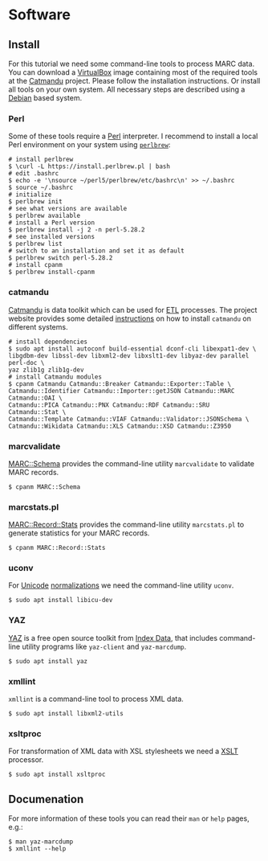 # Software

## Install

For this tutorial we need some command-line tools to process MARC data. You can download a [VirtualBox](https://www.virtualbox.org/) image containing most of the required tools at the [Catmandu](https://librecatproject.wordpress.com/get-catmandu/) project. Please follow the installation instructions. Or install all tools on your own system. All necessary steps are described using a [Debian](https://www.debian.org/) based system. 

### Perl

Some of these tools require a [Perl](https://www.perl.org/) interpreter. I recommend to install a local Perl environment on your system using [`perlbrew`](https://perlbrew.pl/):

```terminal
# install perlbrew
$ \curl -L https://install.perlbrew.pl | bash
# edit .bashrc
$ echo -e '\nsource ~/perl5/perlbrew/etc/bashrc\n' >> ~/.bashrc
$ source ~/.bashrc
# initialize
$ perlbrew init
# see what versions are available
$ perlbrew available
# install a Perl version
$ perlbrew install -j 2 -n perl-5.28.2
# see installed versions
$ perlbrew list
# switch to an installation and set it as default
$ perlbrew switch perl-5.28.2
# install cpanm
$ perlbrew install-cpanm
```

### catmandu

[Catmandu](https://librecat.org/Catmandu) is data toolkit which can be used for [ETL](https://en.wikipedia.org/wiki/Extract,_transform,_load) processes. The project website provides some detailed [instructions](https://librecat.org/Catmandu/#installation) on how to install `catmandu` on different systems.

```terminal
# install dependencies
$ sudo apt install autoconf build-essential dconf-cli libexpat1-dev \
libgdbm-dev libssl-dev libxml2-dev libxslt1-dev libyaz-dev parallel perl-doc \
yaz zlib1g zlib1g-dev
# install Catmandu modules
$ cpanm Catmandu Catmandu::Breaker Catmandu::Exporter::Table \
Catmandu::Identifier Catmandu::Importer::getJSON Catmandu::MARC Catmandu::OAI \
Catmandu::PICA Catmandu::PNX Catmandu::RDF Catmandu::SRU Catmandu::Stat \
Catmandu::Template Catmandu::VIAF Catmandu::Validator::JSONSchema \
Catmandu::Wikidata Catmandu::XLS Catmandu::XSD Catmandu::Z3950
```

### marcvalidate

[MARC::Schema](https://metacpan.org/pod/MARC::Schema) provides the command-line utility `marcvalidate` to validate MARC records.

```terminal
$ cpanm MARC::Schema 
```

### marcstats.pl

[MARC::Record::Stats](https://metacpan.org/pod/MARC::Record::Stats) provides the command-line utility `marcstats.pl` to generate statistics for your MARC records.

```terminal
$ cpanm MARC::Record::Stats
```

### uconv

For [Unicode](https://home.unicode.org/) [normalizations](https://en.wikipedia.org/wiki/Unicode_equivalence) we need the command-line utility `uconv`.

```terminal
$ sudo apt install libicu-dev
```

### YAZ

[YAZ](https://www.indexdata.com/resources/software/yaz/) is a free open source toolkit from [Index Data](https://www.indexdata.com/), that includes command-line utility programs like `yaz-client` and `yaz-marcdump`.

```terminal
$ sudo apt install yaz
```

### xmllint

`xmllint` is a command-line tool to process XML data.

```terminal
$ sudo apt install libxml2-utils
```

### xsltproc

For transformation of XML data with XSL stylesheets we need a [XSLT](https://en.wikipedia.org/wiki/XSLT) processor.

```terminal
$ sudo apt install xsltproc
```

## Documenation

For more information of these tools you can read their `man` or `help` pages, e.g.:

```terminal
$ man yaz-marcdump
$ xmllint --help
```
